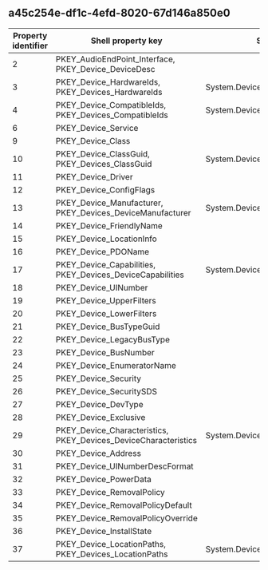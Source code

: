 ## a45c254e-df1c-4efd-8020-67d146a850e0

Property identifier | Shell property key | Shell name | Alias
--- | --- | --- | ---
2 | PKEY_AudioEndPoint_Interface, PKEY_Device_DeviceDesc |  | 
3 | PKEY_Device_HardwareIds, PKEY_Devices_HardwareIds | System.Devices.HardwareIds | 
4 | PKEY_Device_CompatibleIds, PKEY_Devices_CompatibleIds | System.Devices.CompatibleIds | 
6 | PKEY_Device_Service |  | 
9 | PKEY_Device_Class |  | 
10 | PKEY_Device_ClassGuid, PKEY_Devices_ClassGuid | System.Devices.ClassGuid | 
11 | PKEY_Device_Driver |  | 
12 | PKEY_Device_ConfigFlags |  | 
13 | PKEY_Device_Manufacturer, PKEY_Devices_DeviceManufacturer | System.Devices.DeviceManufacturer | 
14 | PKEY_Device_FriendlyName |  | 
15 | PKEY_Device_LocationInfo |  | 
16 | PKEY_Device_PDOName |  | 
17 | PKEY_Device_Capabilities, PKEY_Devices_DeviceCapabilities | System.Devices.DeviceCapabilities | 
18 | PKEY_Device_UINumber |  | 
19 | PKEY_Device_UpperFilters |  | 
20 | PKEY_Device_LowerFilters |  | 
21 | PKEY_Device_BusTypeGuid |  | 
22 | PKEY_Device_LegacyBusType |  | 
23 | PKEY_Device_BusNumber |  | 
24 | PKEY_Device_EnumeratorName |  | 
25 | PKEY_Device_Security |  | 
26 | PKEY_Device_SecuritySDS |  | 
27 | PKEY_Device_DevType |  | 
28 | PKEY_Device_Exclusive |  | 
29 | PKEY_Device_Characteristics, PKEY_Devices_DeviceCharacteristics | System.Devices.DeviceCharacteristics | 
30 | PKEY_Device_Address |  | 
31 | PKEY_Device_UINumberDescFormat |  | 
32 | PKEY_Device_PowerData |  | 
33 | PKEY_Device_RemovalPolicy |  | 
34 | PKEY_Device_RemovalPolicyDefault |  | 
35 | PKEY_Device_RemovalPolicyOverride |  | 
36 | PKEY_Device_InstallState |  | 
37 | PKEY_Device_LocationPaths, PKEY_Devices_LocationPaths | System.Devices.LocationPaths | 

